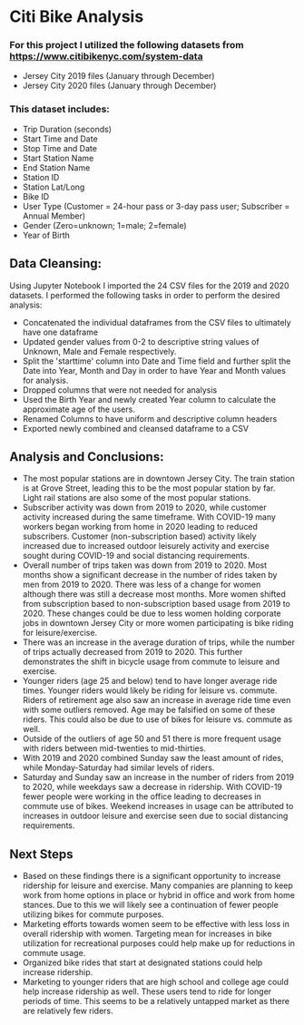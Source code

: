# Citi Bike Analysis 

### For this project I utilized the following datasets from https://www.citibikenyc.com/system-data
  * Jersey City 2019 files (January through December)
  * Jersey City 2020 files (January through December)

### This dataset includes: 

  * Trip Duration (seconds)
  * Start Time and Date
  * Stop Time and Date
  * Start Station Name
  * End Station Name
  * Station ID
  * Station Lat/Long
  * Bike ID
  * User Type (Customer = 24-hour pass or 3-day pass user; Subscriber = Annual Member)
  * Gender (Zero=unknown; 1=male; 2=female)
  * Year of Birth

## Data Cleansing:
Using Jupyter Notebook I imported the 24 CSV files for the 2019 and 2020 datasets. I performed the following tasks in order to perform the desired analysis:
  * Concatenated the individual dataframes from the CSV files to ultimately have one dataframe
  * Updated gender values from 0-2 to descriptive string values of Unknown, Male and Female respectively.
  * Split the 'starttime' column into Date and Time field and further split the Date into Year, Month and Day in order to have Year and Month values for analysis. 
  * Dropped columns that were not needed for analysis
  * Used the Birth Year and newly created Year column to calculate the approximate age of the users. 
  * Renamed Columns to have uniform and descriptive column headers
  * Exported newly combined and cleansed dataframe to a CSV 

## Analysis and Conclusions:
  * The most popular stations are in downtown Jersey City. The train station is at Grove Street, leading this to be the most popular station by far. Light rail stations are also some of the most popular stations. 
  * Subscriber activity was down from 2019 to 2020, while customer activity increased during the same timeframe. With COVID-19 many workers began working from home in 2020 leading to reduced subscribers. Customer (non-subscription based) activity likely increased due to increased outdoor leisurely activity and exercise sought during COVID-19 and social distancing requirements.
  * Overall number of trips taken was down from 2019 to 2020. Most months show a significant decrease in the number of rides taken by men from 2019 to 2020. There was less of a change for women although there was still a decrease most months. More women shifted from subscription based to non-subscription based usage from 2019 to 2020. These changes  could be due to less women holding corporate jobs in downtown Jersey City or more women participating is bike riding for leisure/exercise.
  * There was an increase in the average duration of trips, while the number of trips actually decreased from 2019 to 2020. This further demonstrates the shift in bicycle usage from commute to leisure and exercise.
  * Younger riders (age 25 and below) tend to have longer average ride times. Younger riders would likely be riding for leisure vs. commute. 
Riders of retirement age also saw an increase in average ride time even with some outliers removed. Age may be falsified on some of these riders. This could also be due to use of bikes for leisure vs. commute as well. 
  * Outside of the outliers of age 50 and 51 there is more frequent usage with riders between mid-twenties to mid-thirties. 
  * With 2019 and 2020 combined Sunday saw the least amount of rides, while Monday-Saturday had similar levels of riders. 
  * Saturday and Sunday saw an increase in the number of riders from 2019 to 2020, while weekdays saw a decrease in ridership. With COVID-19 fewer people were working in the office leading to decreases in commute use of bikes. Weekend increases in usage can be attributed to increases in outdoor leisure and exercise seen due to social distancing requirements.

## Next Steps
  * Based on these findings there is a significant opportunity to increase ridership for leisure and exercise. Many companies are planning to keep work from home options in place or hybrid in office and work from home stances. Due to this we will likely see a continuation of fewer people utilizing bikes for commute purposes. 
  * Marketing efforts towards women seem to be effective with less loss in overall ridership with women. Targeting mean for increases in bike utilization for recreational purposes could help make up for reductions in commute usage. 
  * Organized bike rides that start at designated stations could help increase ridership. 
  * Marketing to younger riders that are high school and college age could help increase ridership as well. These users tend to ride for longer periods of time. This seems to be a relatively untapped market as there are relatively few riders. 
